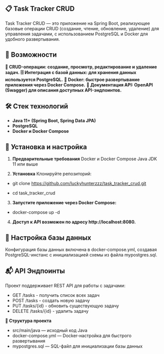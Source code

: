## 📋 Task Tracker CRUD
Task Tracker CRUD — это приложение на Spring Boot, реализующее базовые операции CRUD (создание, чтение, обновление, удаление) для управления задачами, с использованием PostgreSQL и Docker для удобного развертывания.

## 🚀 Возможности
**📝 CRUD-операции: создание, просмотр, редактирование и удаление задач.**
**🗄 Интеграция с базой данных: для хранения данных используется PostgreSQL.**
**🐳 Docker: быстрое развертывание приложения через Docker Compose.**
**📘 Документация API: OpenAPI (Swagger) для описания доступных API-эндпоинтов.**

## 🛠 Стек технологий
- **Java 11+ (Spring Boot, Spring Data JPA)**
- **PostgreSQL**
- **Docker и Docker Compose**

## 🔧 Установка и настройка
1.  **Предварительные требования**
Docker и Docker Compose
Java JDK 11 или выше

2.  **Установка**
Клонируйте репозиторий:

- git clone https://github.com/luckyhunterzzz/task_tracker_crud.git

- cd task_tracker_crud

3. **Запустите приложение через Docker Compose:**

- docker-compose up -d

4.  **Доступ к API возможен по адресу http://localhost:8080.**

## **💾 Настройка базы данных**
Конфигурация базы данных включена в docker-compose.yml, создавая PostgreSQL-инстанс с инициализацией схемы из файла mypostgres.sql.

## **📬 API Эндпоинты**
Проект поддерживает REST API для работы с задачами:

- GET /tasks - получить список всех задач
- POST /tasks - создать новую задачу
- PUT /tasks/{id} - обновить существующую задачу
- DELETE /tasks/{id} - удалить задачу

**📁 Структура проекта**
- src/main/java — исходный код Java
- docker-compose.yml — Docker-настройка для быстрого развертывания
- mypostgres.sql — SQL-файл для инициализации базы данных
